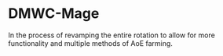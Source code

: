 # DMWC-Mage
In the process of revamping the entire rotation to allow for more functionality and multiple methods of AoE farming. 
